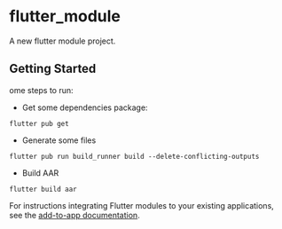 # flutter_module

A new flutter module project.

## Getting Started

ome steps to run:

- Get some dependencies package:
```shell
flutter pub get
```

- Generate some files
```shell
flutter pub run build_runner build --delete-conflicting-outputs
```

- Build AAR
```
flutter build aar
```

For instructions integrating Flutter modules to your existing applications,
see the [add-to-app documentation](https://flutter.dev/docs/development/add-to-app).
